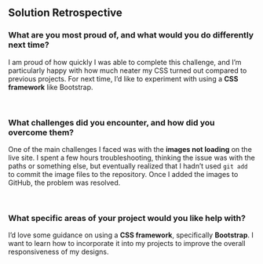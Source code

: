 ## Solution Retrospective

### What are you most proud of, and what would you do differently next time?

I am proud of how quickly I was able to complete this challenge, and I’m particularly happy with how much neater my CSS turned out compared to previous projects. For next time, I’d like to experiment with using a **CSS framework** like Bootstrap.

<br>

### What challenges did you encounter, and how did you overcome them?

One of the main challenges I faced was with the **images not loading** on the live site. I spent a few hours troubleshooting, thinking the issue was with the paths or something else, but eventually realized that I hadn’t used `git add` to commit the image files to the repository. Once I added the images to GitHub, the problem was resolved.

<br>

### What specific areas of your project would you like help with?

I’d love some guidance on using a **CSS framework**, specifically **Bootstrap**. I want to learn how to incorporate it into my projects to improve the overall responsiveness of my designs.
